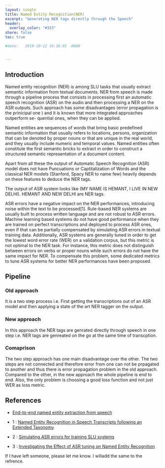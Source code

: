 ```yaml
---
layout: single
title: Named Entity Recognition(NER) 
excerpt: "Generating NER tags directly through the Speech"
header:
  overlay_color: "#333"
share: false
toc: true

#date:   2019-10-12 16:16:01 -0600


---
```


## Introduction

 Named entity recognition (NER) is among SLU tasks that usually extract semantic information from textual documents.  NER from speech is made through a pipeline process that consists in processing first an automatic speech recognition (ASR) on the audio and then processing a NER on the ASR outputs. Such approach has some disadvantages (error propagation is the prinicipal one ) and it is known that more integrated approaches outperform se- quential ones, when they can be applied. 

 Named entities are sequences of words that bring basic predefined semantic information that usually refers to locations, persons, organization that can be denoted by proper nouns or that are unique in the real world, and they usually include numeric and temporal values. Named entities often constitute the first semantic bricks to extract in order to construct a structured semantic representation of a document content.

 Apart from all these the output of Automatic Speech Recognition (ASR) model does not have Puncuations or Captitalization of Words and the classical NER models (Stanford, Spacy NER to name few) heavily depends on these features to deduce the NER tags.

 The output of ASR system looks like (MY NAME IS HEMANT, I LIVE IN NEW DELHI). HEMANT AND NEW DELHI are NER tags.

 ASR errors have a negative impact on the NER performances, introducing noise within the text to be processed[1]. Rule-based NER systems are usually built to process written language and are not robust to ASR errors. Machine learning based systems do not have good performance when they are trained on perfect transcriptions and deployed to process ASR ones, even if that can be partially compensated by simulating ASR errors in textual training data. Additionally, ASR systems are generally tuned in order to get the lowest word error rate (WER) on a validation corpus, but this metric is not optimal to the NER task. For instance, this metric does not distinguish between errors on verbs or proper nouns while such errors do not have the same impact for NER. To compensate this problem, some dedicated metrics to tune ASR systems for better NER performances have been proposed.

## Pipeline
### Old approach
It is a two step process i.e. First getting the transcriptions out of an ASR model and then applying a state of the art NER tagger on the output.
### New approach
In this approach the NER tags are genrated directly through speech in one step i.e. NER tags are genreated on the go at the same time of transcption.
### Comaprison
The two step approach has one main disadvantage over the other. The two steps are not connected and therefore error from one can not be prpagated to another and thus  there is error propagation problem in the old approach.
Compared to the other, in the new approach the whole pipeline is end to end. Also, the only problem is choosing a good loss function and not just WER as loss metric.


## References

+ [End-to-end named entity extraction from speech](https://arxiv.org/pdf/1805.12045.pdf)

+ 1 : [Named Entity Recognition in Speech Transcripts following an Extended
Taxonomy](https://www.isca-speech.org/archive/slam_2013/papers/slm3_061.pdf)

+ 2 : [Simulating ASR errors for training SLU systems](https://www.aclweb.org/anthology/L18-1499.pdf)

+ 3 : [Investigating the Effect of ASR tuning on Named Entity Recognition](https://www.isca-speech.org/archive/Interspeech_2017/pdfs/1482.PDF)

If I have left someone, please let me know. I willadd the same to the refrence.
